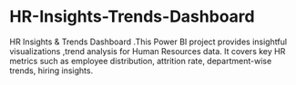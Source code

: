 # HR-Insights-Trends-Dashboard
HR Insights &amp; Trends Dashboard .This Power BI project provides insightful visualizations ,trend analysis for Human Resources data. It covers key HR metrics such as employee distribution, attrition rate, department-wise trends, hiring insights. 
